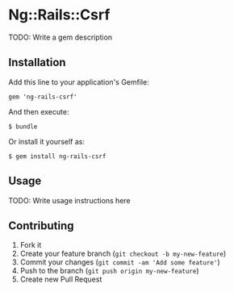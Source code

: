 # Ng::Rails::Csrf

TODO: Write a gem description

## Installation

Add this line to your application's Gemfile:

    gem 'ng-rails-csrf'

And then execute:

    $ bundle

Or install it yourself as:

    $ gem install ng-rails-csrf

## Usage

TODO: Write usage instructions here

## Contributing

1. Fork it
2. Create your feature branch (`git checkout -b my-new-feature`)
3. Commit your changes (`git commit -am 'Add some feature'`)
4. Push to the branch (`git push origin my-new-feature`)
5. Create new Pull Request
